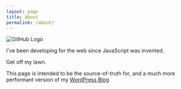 ```yaml
---
layout: page
title: About
permalink: /about/
---
```


![GitHub Logo](https://github.com/danieljpost.png)

I've been developing for the web since JavaScript was invented.

Get off my lawn.

This page is intended to be the source-of-truth for, and a much more performant version of my [WordPress Blog](https://danieljpostconsulting.wordpress.com)
